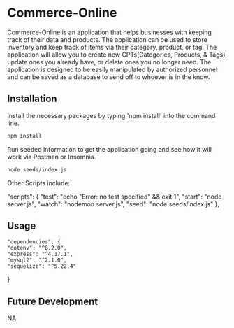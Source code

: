 # Commerce-Online

Commerce-Online is an application that helps businesses with keeping track of their data and products. The application can be used to store inventory and keep track of items via their category, product, or tag. The application will allow you to create new CPTs(Categories, Products, & Tags), update ones you already have, or delete ones you no longer need. The application is designed to be easily manipulated by authorized personnel and can be saved as a database to send off to whoever is in the know.

## Installation

Install the necessary packages by typing 'npm install' into the command line.

```bash
npm install
```

Run seeded information to get the application going and see how it will work via Postman or Insomnia.

```bash
node seeds/index.js
```
Other Scripts include:

  "scripts": {
    "test": "echo \"Error: no test specified\" && exit 1",
    "start": "node server.js",
    "watch": "nodemon server.js",
    "seed": "node seeds/index.js"
  },

## Usage

    "dependencies": {
    "dotenv": "^8.2.0",
    "express": "^4.17.1",
    "mysql2": "^2.1.0",
    "sequelize": "^5.22.4"

}

## Future Development
 NA
